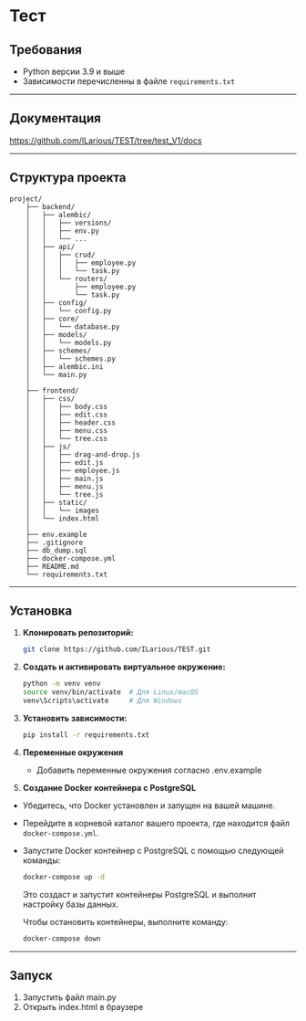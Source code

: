 ﻿# Тест


## Требования

- Python версии 3.9 и выше 
- Зависимости перечисленны в файле `requirements.txt`

---

## Документация

https://github.com/ILarious/TEST/tree/test_V1/docs

---

## Структура проекта

```
project/
    ├── backend/
    │   ├── alembic/
    │   │   ├── versions/
    │   │   ├── env.py
    │   │   └── ...
    │   ├── api/
    │   │   ├── crud/
    │   │   │   ├── employee.py
    │   │   │   └── task.py
    │   │   └── routers/
    │   │       ├── employee.py
    │   │       └── task.py
    │   ├── config/
    │   │   └── config.py
    │   ├── core/
    │   │   └── database.py
    │   ├── models/
    │   │   └── models.py
    │   ├── schemes/
    │   │   └── schemes.py
    │   ├── alembic.ini
    │   └── main.py
    │
    ├── frontend/
    │   ├── css/
    │   │   ├── body.css
    │   │   ├── edit.css
    │   │   ├── header.css
    │   │   ├── menu.css
    │   │   └── tree.css 
    │   ├── js/
    │   │   ├── drag-and-drop.js
    │   │   ├── edit.js
    │   │   ├── employee.js
    │   │   ├── main.js
    │   │   ├── menu.js
    │   │   └── tree.js 
    │   ├── static/
    │   │   └── images
    │   └── index.html
    │
    ├── env.example
    ├── .gitignore
    ├── db_dump.sql
    ├── docker-compose.yml
    ├── README.md
    └── requirements.txt
```

---

## Установка

1. **Клонировать репозиторий:**

   ```bash
   git clone https://github.com/ILarious/TEST.git
   ```

2. **Создать и активировать виртуальное окружение:**

   ```bash
   python -m venv venv
   source venv/bin/activate  # Для Linux/macOS
   venv\Scripts\activate     # Для Windows
   ```
3. **Установить зависимости:**

   ```bash
   pip install -r requirements.txt
   ```

4. **Переменные окружения**


   * Добавить переменные окружения согласно .env.example

5. **Создание Docker контейнера с PostgreSQL**

- Убедитесь, что Docker установлен и запущен на вашей машине.

- Перейдите в корневой каталог вашего проекта, где находится файл `docker-compose.yml`.

- Запустите Docker контейнер с PostgreSQL с помощью следующей команды:

   ```bash
   docker-compose up -d
   ```
   Это создаст и запустит контейнеры PostgreSQL и выполнит настройку базы данных.

   Чтобы остановить контейнеры, выполните команду:

   ```bash
   docker-compose down
   ```

---
## Запуск

1. Запустить файл main.py
2. Открыть index.html в браузере
